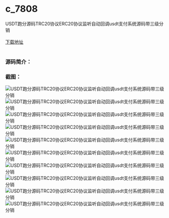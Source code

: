 # c_7808
USDT跑分源码TRC20协议ERC20协议监听自动回调usdt支付系统源码带三级分销
<br/></br>
[下载地址](https://www.uuid2.com/7808.html "下载地址")
<br/></br>
<h3>源码简介：</h3>
<h3>截图：</h3>
<img src="https://www.uuid2.com/wp-content/uploads/img/uimage/11711651287575.jpg" alt="USDT跑分源码TRC20协议ERC20协议监听自动回调usdt支付系统源码带三级分销"><img src="https://www.uuid2.com/wp-content/uploads/img/uimage/86251651287588.jpg" alt="USDT跑分源码TRC20协议ERC20协议监听自动回调usdt支付系统源码带三级分销"><img src="https://www.uuid2.com/wp-content/uploads/img/uimage/78701651287662.jpg" alt="USDT跑分源码TRC20协议ERC20协议监听自动回调usdt支付系统源码带三级分销"><img src="https://www.uuid2.com/wp-content/uploads/img/uimage/19421651287666.jpg" alt="USDT跑分源码TRC20协议ERC20协议监听自动回调usdt支付系统源码带三级分销"><img src="https://www.uuid2.com/wp-content/uploads/img/uimage/26091651287674.jpg" alt="USDT跑分源码TRC20协议ERC20协议监听自动回调usdt支付系统源码带三级分销"><img src="https://www.uuid2.com/wp-content/uploads/img/uimage/87761651287678.jpg" alt="USDT跑分源码TRC20协议ERC20协议监听自动回调usdt支付系统源码带三级分销"><img src="https://www.uuid2.com/wp-content/uploads/img/uimage/221651287717.jpg" alt="USDT跑分源码TRC20协议ERC20协议监听自动回调usdt支付系统源码带三级分销"><img src="https://www.uuid2.com/wp-content/uploads/img/uimage/64971651287692.jpg" alt="USDT跑分源码TRC20协议ERC20协议监听自动回调usdt支付系统源码带三级分销"><img src="https://www.uuid2.com/wp-content/uploads/img/uimage/63461651287697.jpg" alt="USDT跑分源码TRC20协议ERC20协议监听自动回调usdt支付系统源码带三级分销"><img src="https://www.uuid2.com/wp-content/uploads/img/uimage/84951651287728.jpg" alt="USDT跑分源码TRC20协议ERC20协议监听自动回调usdt支付系统源码带三级分销">
